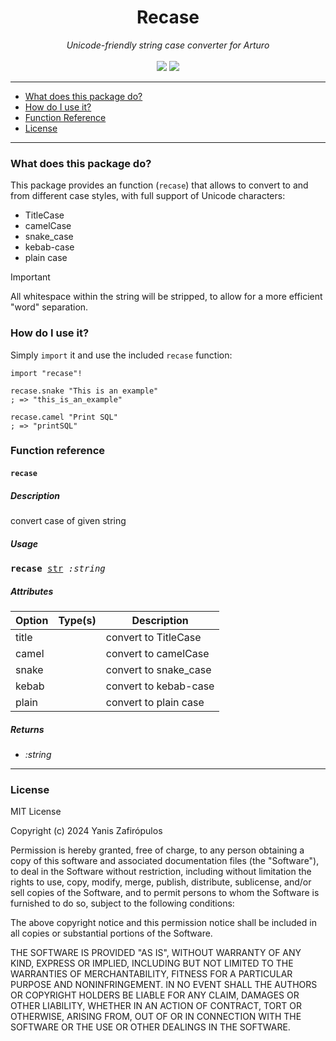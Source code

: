 <h1 align="center">
    Recase
</h1>

<p align="center">
     <i>Unicode-friendly string case converter for Arturo</i> 
     <br><br>
     <img src="https://img.shields.io/github/license/arturo-lang/grafito?style=for-the-badge">
    <img src="https://img.shields.io/badge/language-Arturo-orange.svg?style=for-the-badge">
</p>

--- 
 
<!--ts-->

* [What does this package do?](#what-does-this-package-do)
* [How do I use it?](#how-do-i-use-it)
* [Function Reference](#function-reference)
* [License](#license)   

<!--te-->
 
---

### What does this package do?

This package provides an function (`recase`) that allows to convert to and from different case styles, with full support of Unicode characters:

- TitleCase
- camelCase
- snake_case
- kebab-case
- plain case

> [!IMPORTANT]
> All whitespace within the string will be stripped, to allow for a more efficient "word" separation.

### How do I use it?

Simply `import` it and use the included `recase` function:

```arturo
import "recase"!

recase.snake "This is an example"
; => "this_is_an_example"

recase.camel "Print SQL"
; => "printSQL"
```

### Function reference

#### `recase`

##### Description

convert case of given string

##### Usage

<pre>
<b>recase</b> <ins>str</ins> <i>:string</i>
</pre>

##### Attributes

| Option | Type(s) | Description |
|----|----|----|
| title |  | convert to TitleCase | 
| camel |  | convert to camelCase | 
| snake |  | convert to snake_case | 
| kebab |  | convert to kebab-case | 
| plain |  | convert to plain case |

##### Returns

- *:string*

<hr/>

### License

MIT License

Copyright (c) 2024 Yanis Zafirópulos

Permission is hereby granted, free of charge, to any person obtaining a copy
of this software and associated documentation files (the "Software"), to deal
in the Software without restriction, including without limitation the rights
to use, copy, modify, merge, publish, distribute, sublicense, and/or sell
copies of the Software, and to permit persons to whom the Software is
furnished to do so, subject to the following conditions:

The above copyright notice and this permission notice shall be included in all
copies or substantial portions of the Software.

THE SOFTWARE IS PROVIDED "AS IS", WITHOUT WARRANTY OF ANY KIND, EXPRESS OR
IMPLIED, INCLUDING BUT NOT LIMITED TO THE WARRANTIES OF MERCHANTABILITY,
FITNESS FOR A PARTICULAR PURPOSE AND NONINFRINGEMENT. IN NO EVENT SHALL THE
AUTHORS OR COPYRIGHT HOLDERS BE LIABLE FOR ANY CLAIM, DAMAGES OR OTHER
LIABILITY, WHETHER IN AN ACTION OF CONTRACT, TORT OR OTHERWISE, ARISING FROM,
OUT OF OR IN CONNECTION WITH THE SOFTWARE OR THE USE OR OTHER DEALINGS IN THE
SOFTWARE.
